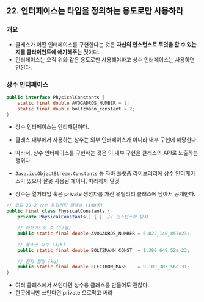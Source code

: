 ## 22. 인터페이스는 타입을 정의하는 용도로만 사용하라

### 개요
- 클래스가 어떤 인터페이스를 구현한다는 것은 **자신의 인스턴스로 무엇을 할 수 있는지를 클라이언트에 애기해주는 것**이다.
- 인터페이스는 오직 위와 같은 용도로만 사용해야하고 상수 인터페이스는 사용하면 안된다.

### 상수 인터페이스

```java
public interface PhysicalConstants {
	static final double AVOGADROS_NUMBER = 1;
	static final double boltzmann_constant = 2;
}
```

- 상수 인터페이스는 안티패턴이다.
- 클래스 내부에서 사용하는 상수는 외부 인터페이스가 아니라 내부 구현에 해당한다.
- 따라서, 상수 인터페이스를 구현하는 것은 이 내부 구현을 클래스의 API로 노출하는 행위다.
- `Java.io.ObjectStream.Constants` 등 자바 플랫폼 라이브러리에 상수 인터페이스가 있으나 잘못 사용된 예이니, 따라하지 말것

- 상수는 열거타입 혹은 private 생성자를 가진 유틸리티 클래스에 담아서 공개한다.

```java
// 코드 22-2 상수 유틸리티 클래스 (140쪽)
public final class PhysicalConstants {
    private PhysicalConstants() { }  // 인스턴스화 방지

    // 아보가드로 수 (1/몰)
    public static final double AVOGADROS_NUMBER = 6.022_140_857e23;

    // 볼츠만 상수 (J/K)
    public static final double BOLTZMANN_CONST  = 1.380_648_52e-23;

    // 전자 질량 (kg)
    public static final double ELECTRON_MASS    = 9.109_383_56e-31;
}
```

- 여러 클래스에서 쓰인다면 상수용 클래스를 만들어도 괜찮다.
- 한곳에서만 쓰인다면 private 으로막고 써라
